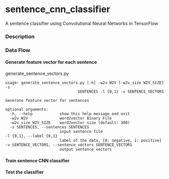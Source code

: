 # sentence_cnn_classifier
A sentence classifier using Convolutional Neural Networks in TensorFlow

### Description


### Data Flow
#### Generate feature vector for each sentence
generate_sentence_vectors.py

    usage: generate_sentence_vectors.py [-h] -w2v W2V [-w2v_size W2V_SIZE] -s
                                    SENTENCES -l {0,1} -v SENTENCE_VECTORS

    Generate feature vector for sentences

    optional arguments:
      -h, --help            show this help message and exit
      -w2v W2V              word2vector Binary File
      -w2v_size W2V_SIZE    word2vector size (default: 300)
      -s SENTENCES, --sentences SENTENCES
                            input sentence file
    -l {0,1}, --label {0,1}
                            label of the data, [0: negative, 1: positive]
    -v SENTENCE_VECTORS, --sentence_vectors SENTENCE_VECTORS
                            output sentence vectors

#### Train sentence CNN classifier


#### Test the classifier


